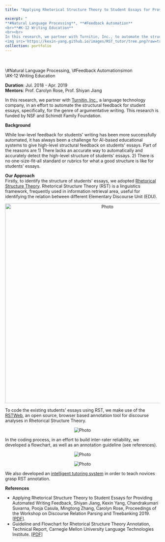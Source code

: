 ```yaml
---
title: "Applying Rhetorical Structure Theory to Student Essays for Providing Automated Writing Feedback" 

excerpt: "
**#Natural Language Processing**, **#Feedback Automation**
<br>**#K-12 Writing Education**
<br><br>
In this research, we partner with Turnitin, Inc., to automate the structural feedback for student essays, specifically for the genre of argumentative writing. This research is funded by NSF and Schimdt Family Foundation.  <br>
<img src='https://kexin-yang.github.io/images/RST_tutor/tree.png?raw=true' alt='Photo' style='width: 650px;'/>"  
collection: portfolio  
---
```

<br>
<br>
\#Natural Language Processing, \#Feedback Automationsimon
<br>\#K-12 Writing Education

**Duration**: Jul. 2018 - Apr. 2019<br>
**Mentors**: Prof. Carolyn Rose, Prof. Shiyan Jiang 

In this research, we partner with [Turnitin, Inc.](https://www.turnitin.com/), a language technology company, in an effort to automate the structural feedback for student essays, specifically, for the genre of argumentative writing. This research is funded by NSF and Schimdt Family Foundation.  
 
**Background**
 
 While low-level feedback for students' writing has been more successfully automated, it has always been a challenge for AI-based educational systems to give high-level structural feedback on students' essays.
 Part of the reasons are 1) There lacks an accurate way to automatically and accurately detect the high-level structure of students' essays. 2) There is no one-size-fit-all standard or rubrics for what a good structure is like for students' essays.
  
**Our Approach**   
Firstly, to identify the structure of students' essays, we adopted [Rhetorical Structure Theory](https://www.sfu.ca/rst/). Rhetorical Structure Theory (RST) is a linguistics framework, frequently used in information retrieval area, useful for identifying the relation between different Elementary Discourse Unit (EDU). <br>
   <p align="center">
 <img src="https://kexin-yang.github.io/images/RST_tutor/allRelations.png?raw=true" alt="Photo" style="width: 650px;"/>  
</p>

To code the existing students' essays using RST, we make use of the [RSTWeb](https://corpling.uis.georgetown.edu/rstweb/info/), an open source, browser based annotation tool for discourse analyses in Rhetorical Structure Theory. <br>
 <p align="center">
 <img src="https://kexin-yang.github.io/images/RST_tutor/tree.png?raw=true" alt="Photo"/>  
</p>

In the coding process, in an effort to build inter-rater reliability, we developed a flowchart, as well as an annotation guideline (see references). 
 <p align="center">
 <img src="https://kexin-yang.github.io/images/TII_Proj/partFlow.png?raw=true" alt="Photo"/>  
</p>

 <p align="center">
 <img src="https://kexin-yang.github.io/images/TII_Proj/fullFlow.png?raw=true" alt="Photo"/>  
</p>


We also developed an [intelligent tutoring system](https://kxyang.com/portfolio/portfolio-5/) in order to teach novices grasp RST annotation. 


**References**
- Applying Rhetorical Structure Theory to Student Essays for Providing Automated Writing Feedback, Shiyan Jiang, Kexin Yang, Chandrakumari Suvarna, Pooja Casula, Mingtong Zhang, Carolyn Rose, Proceedings of the Workshop on Discourse Relation Parsing and Treebanking 2019. [[PDF]](https://www.aclweb.org/anthology/W19-2720.pdf).
- Guideline and Flowchart for Rhetorical Structure Theory Annotation, Technical Report, Carnegie Mellon University Language Technologies Institute. [[PDF]](https://www.lti.cs.cmu.edu/sites/default/files/Guideline%20and%20Flowchart%20for%20Rhetorical%20Structure%20Theory%20Annotation_2.pdf)
